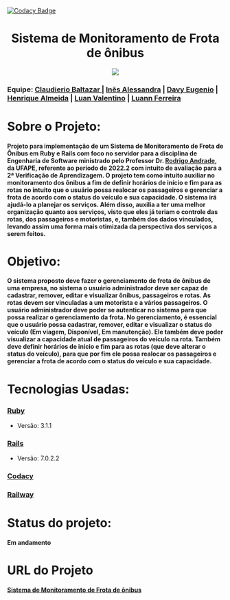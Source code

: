 [![Codacy Badge](https://app.codacy.com/project/badge/Grade/87eda09158014c4d9c69249797f1f51b)](https://app.codacy.com/gh/Projeto-ES-2-VA/Monitoramento_de_Frota_de_Onibus/dashboard?utm_source=gh&utm_medium=referral&utm_content=&utm_campaign=Badge_grade)
<div align="center">
<h1>Sistema de Monitoramento de Frota de ônibus</h1>
<img src="https://raw.githubusercontent.com/Projeto-ES-2-VA/Monitoramento_de_Frota_de_Onibus/main/documentos/logo.png"/>


</div>

<h3>Equipe:
   <a href = "https://github.com/Claudierio"> Claudierio Baltazar </a> |
   <a href = "https://github.com/alex-bcc"> Inês Alessandra</a> |
   <a href = "https://github.com/DavyEugenio"> Davy Eugenio</a> |
   <a href = "https://github.com/Dev-Henrique-Almeida">Henrique Almeida</a> |
   <a href = "https://github.com/LuanValentinoS">Luan Valentino</a> |
   <a href = "https://github.com/LuoLuann">Luann Ferreira</a>
</h3>

<h1>Sobre o Projeto:</h1>

<h4>Projeto para implementação de um Sistema de Monitoramento de Frota de Ônibus em Ruby e Rails com foco no servidor para a disciplina de Engenharia de Software ministrado pelo Professor Dr. <a href = "https://github.com/rcaa">Rodrigo Andrade</a>, da UFAPE, referente ao período de 2022.2 com intuito de avaliação para a 2ª Verificação de Aprendizagem. O projeto tem como intuito auxiliar no monitoramento dos ônibus a fim de definir horários de início e fim para as rotas no intuito que o usuário possa realocar os passageiros e gerenciar a frota de acordo com o status do veículo e sua capacidade. O sistema irá ajudá-lo a planejar os serviços. Além disso, auxilia a ter uma melhor organização quanto aos serviços, visto que eles já teriam o controle das rotas, dos passageiros e motoristas, e, também dos dados vinculados, levando assim uma forma mais otimizada da perspectiva dos serviços a serem feitos.</h4>

<h1>Objetivo:</h1>

   <h4> O sistema proposto deve fazer o gerenciamento de frota de ônibus de uma empresa, no sistema o usuário administrador deve ser capaz de cadastrar, remover, editar e visualizar ônibus, passageiros e rotas. As rotas devem ser vinculadas a um motorista e a vários passageiros. O usuário administrador deve poder se autenticar no sistema para que possa realizar o gerenciamento da frota. No gerenciamento, é essencial que o usuário possa cadastrar, remover, editar e visualizar o status do veículo (Em viagem, Disponível, Em manutenção). Ele também deve poder visualizar a capacidade atual de passageiros do veículo na rota. Também deve definir horários de início e fim para as rotas (que deve alterar o status do veículo), para que por fim ele possa realocar os passageiros e gerenciar a frota de acordo com o status do veículo e sua capacidade. </h4>

<h1>Tecnologias Usadas:</h1>

<h3><a href = "https://www.ruby-lang.org/pt/">Ruby</a></h3>
<ul>
   <li>Versão: 3.1.1</li>
</ul>

<h3><a href = "https://rubyonrails.org/">Rails</a></h3>
<ul>
   <li>Versão: 7.0.2.2</li>
</ul>

<h3><a href = "https://www.codacy.com/product">Codacy</a></h3>
<h3><a href = "https://railway.app">Railway</a></h3>


<h1>Status do projeto:</h1>
<h4>Em andamento</h4>

<h1>URL do Projeto</h1>
<h4>
   <a href = "https://katchau-production-1521.up.railway.app/">Sistema de Monitoramento de Frota de ônibus</a>
</h4>
